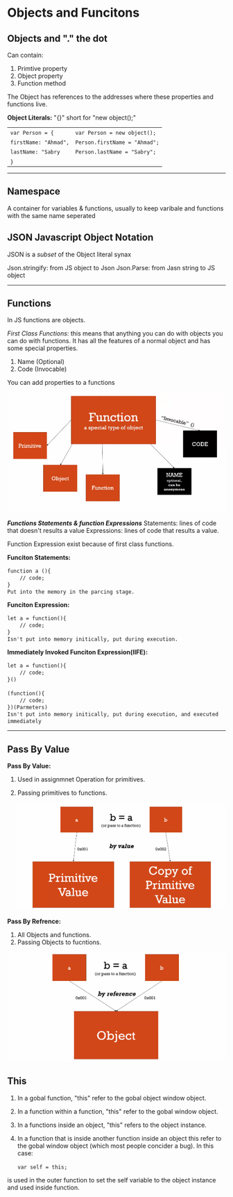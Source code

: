 # Objects and Funcitons

## Objects and "." the dot

Can contain:

1. Primtive property
2. Object property
3. Function method

The Object has references to the addresses where these properties and functions live.

**Object Literals:** "{}" short for "new object();"

|                       |                               |
| --------------------- | ----------------------------- |
| `var Person = {`      | `var Person = new object();`  |
| `firstName: "Ahmad",` | `Person.firstName = "Ahmad";` |
| `lastName: "Sabry`    | `Person.lastName = "Sabry";`  |
| `}`                   |                               |

---

## Namespace

A container for variables & functions, usually to keep varibale and functions with the same name seperated

## JSON Javascript Object Notation

JSON is a _subset_ of the Object literal synax

Json.stringify: from JS object to Json
Json.Parse: from Jasn string to JS object

---

## Functions

In JS functions are objects.

_First Class Functions_: this means that anything you can do with objects you can do with functions. It has all the features of a normal object and has some special properties.

1. Name (Optional)
2. Code (Invocable)

You can add properties to a functions

![functionsAreObjects.PNG](..\images\functionsAreObjects.PNG)

**_Functions Statements & function Expressions_**
Statements: lines of code that doesn't results a value
Expressions: lines of code that results a value.

Function Expression exist because of first class functions.

**Funciton Statements:**

    function a (){
        // code;
    }
    Put into the memory in the parcing stage.

**Funciton Expression:**

    let a = function(){
        // code;
    }
    Isn't put into memory initically, put during execution.

**Immediately Invoked Funciton Expression(IIFE):**

    let a = function(){
        // code;
    }()

    (function(){
        // code;
    })(Parmeters)
    Isn't put into memory initically, put during execution, and executed immediately

---

## Pass By Value

**Pass By Value:**

1. Used in assignmnet Operation for primitives.
2. Passing primitives to functions.

   ![Pass By Value](..\images\PassByValue.PNG)

**Pass By Refrence:**

1. All Objects and functions.
2. Passing Objects to fucntions.

![Pass By Refrence](..\images\PassByRef.PNG)

## This

1. In a gobal function, "this" refer to the gobal object window object.
2. In a function within a function, "this" refer to the gobal window object.
3. In a functions inside an object, "this" refers to the object instance.
4. In a function that is inside another function inside an object this refer to the gobal window object (which most people concider a bug). In this case:

   `var self = this;`

is used in the outer function to set the self variable to the object instance and used inside function.
